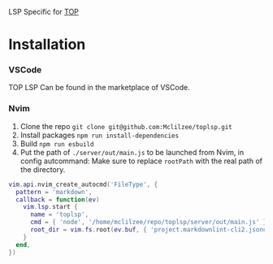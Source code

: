 LSP Specific for [TOP](https://www.theodinproject.com)

# Installation

### VSCode

TOP LSP Can be found in the marketplace of VSCode.

### Nvim

1. Clone the repo `git clone git@github.com:Mclilzee/toplsp.git`
2. Install packages `npm run install-dependencies`
3. Build `npm run esbuild`
4. Put the path of `./server/out/main.js` to be launched from Nvim, in config autcommand:
   Make sure to replace `rootPath` with the real path of the directory.

```lua
vim.api.nvim_create_autocmd('FileType', {
  pattern = 'markdown',
  callback = function(ev)
    vim.lsp.start {
      name = 'toplsp',
      cmd = { 'node', '/home/mclilzee/repo/toplsp/server/out/main.js' },
      root_dir = vim.fs.root(ev.buf, { 'project.markdownlint-cli2.jsonc', 'lesson.markdownlint-cli2.jsonc' }),
    }
  end,
})
```
